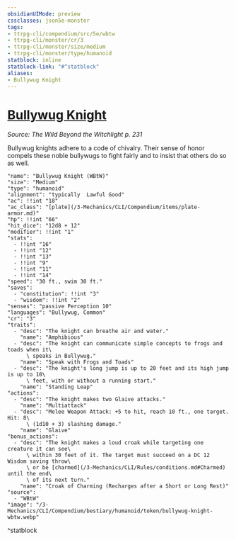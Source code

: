 ```yaml
---
obsidianUIMode: preview
cssclasses: json5e-monster
tags:
- ttrpg-cli/compendium/src/5e/wbtw
- ttrpg-cli/monster/cr/3
- ttrpg-cli/monster/size/medium
- ttrpg-cli/monster/type/humanoid
statblock: inline
statblock-link: "#^statblock"
aliases:
- Bullywug Knight
---
```

# [Bullywug Knight](3-Mechanics\CLI\Compendium\bestiary\humanoid/bullywug-knight-wbtw.md)
*Source: The Wild Beyond the Witchlight p. 231*  

Bullywug knights adhere to a code of chivalry. Their sense of honor compels these noble bullywugs to fight fairly and to insist that others do so as well.

```statblock
"name": "Bullywug Knight (WBtW)"
"size": "Medium"
"type": "humanoid"
"alignment": "typically  Lawful Good"
"ac": !!int "18"
"ac_class": "[plate](/3-Mechanics/CLI/Compendium/items/plate-armor.md)"
"hp": !!int "66"
"hit_dice": "12d8 + 12"
"modifier": !!int "1"
"stats":
  - !!int "16"
  - !!int "12"
  - !!int "13"
  - !!int "9"
  - !!int "11"
  - !!int "14"
"speed": "30 ft., swim 30 ft."
"saves":
  - "constitution": !!int "3"
  - "wisdom": !!int "2"
"senses": "passive Perception 10"
"languages": "Bullywug, Common"
"cr": "3"
"traits":
  - "desc": "The knight can breathe air and water."
    "name": "Amphibious"
  - "desc": "The knight can communicate simple concepts to frogs and toads when it\
      \ speaks in Bullywug."
    "name": "Speak with Frogs and Toads"
  - "desc": "The knight's long jump is up to 20 feet and its high jump is up to 10\
      \ feet, with or without a running start."
    "name": "Standing Leap"
"actions":
  - "desc": "The knight makes two Glaive attacks."
    "name": "Multiattack"
  - "desc": "Melee Weapon Attack: +5 to hit, reach 10 ft., one target. Hit: 8\
      \ (1d10 + 3) slashing damage."
    "name": "Glaive"
"bonus_actions":
  - "desc": "The knight makes a loud croak while targeting one creature it can see\
      \ within 30 feet of it. The target must succeed on a DC 12 Wisdom saving throw\
      \ or be [charmed](/3-Mechanics/CLI/Rules/conditions.md#Charmed) until the end\
      \ of its next turn."
    "name": "Croak of Charming (Recharges after a Short or Long Rest)"
"source":
  - "WBtW"
"image": "/3-Mechanics/CLI/Compendium/bestiary/humanoid/token/bullywug-knight-wbtw.webp"
```
^statblock